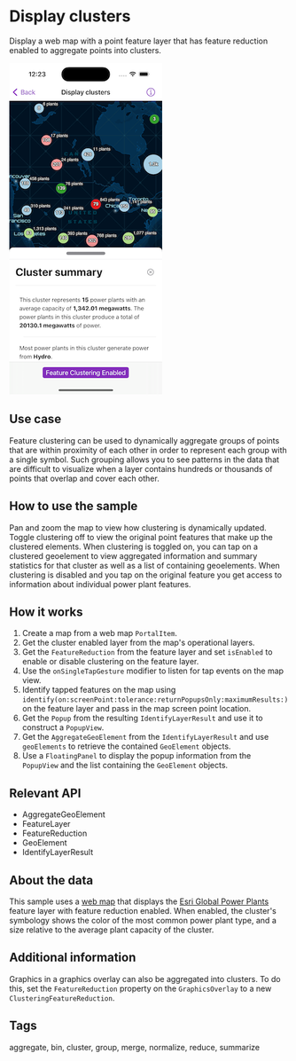 # Display clusters

Display a web map with a point feature layer that has feature reduction enabled to aggregate points into clusters.

![Image of display clusters](display-clusters.png)

## Use case

Feature clustering can be used to dynamically aggregate groups of points that are within proximity of each other in order to represent each group with a single symbol. Such grouping allows you to see patterns in the data that are difficult to visualize when a layer contains hundreds or thousands of points that overlap and cover each other.

## How to use the sample

Pan and zoom the map to view how clustering is dynamically updated. Toggle clustering off to view the original point features that make up the clustered elements. When clustering is toggled on, you can tap on a clustered geoelement to view aggregated information and summary statistics for that cluster as well as a list of containing geoelements. When clustering is disabled and you tap on the original feature you get access to information about individual power plant features.

## How it works

1. Create a map from a web map `PortalItem`.
2. Get the cluster enabled layer from the map's operational layers.
3. Get the `FeatureReduction` from the feature layer and set `isEnabled` to enable or disable clustering on the feature layer.
4. Use the `onSingleTapGesture` modifier to listen for tap events on the map view.
5. Identify tapped features on the map using `identify(on:screenPoint:tolerance:returnPopupsOnly:maximumResults:)` on the feature layer and pass in the map screen point location.
6. Get the `Popup` from the resulting `IdentifyLayerResult` and use it to construct a `PopupView`.
7. Get the `AggregateGeoElement` from the `IdentifyLayerResult` and use `geoElements` to retrieve the contained `GeoElement` objects.
8. Use a `FloatingPanel` to display the popup information from the `PopupView` and the list containing the `GeoElement` objects.

## Relevant API

* AggregateGeoElement
* FeatureLayer
* FeatureReduction
* GeoElement
* IdentifyLayerResult

## About the data

This sample uses a [web map](https://www.arcgis.com/home/item.html?id=8916d50c44c746c1aafae001552bad23) that displays the [Esri Global Power Plants](https://www.arcgis.com/home/item.html?id=eb54b44c65b846cca12914b87b315169) feature layer with feature reduction enabled. When enabled, the cluster's symbology shows the color of the most common power plant type, and a size relative to the average plant capacity of the cluster.

## Additional information

Graphics in a graphics overlay can also be aggregated into clusters. To do this, set the `FeatureReduction` property on the `GraphicsOverlay` to a new `ClusteringFeatureReduction`.

## Tags

aggregate, bin, cluster, group, merge, normalize, reduce, summarize
